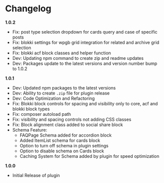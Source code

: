 # Changelog

**1.0.2**

- Fix: post type selection dropdown for cards query and case of specific posts
- Fix: blokki settings for wpgb grid integration for related and archive grid selection
- Fix: blokki acf block classes and helper function
- Dev: Updating npm command to create zip and readme updates
- Dev: Packages update to the latest versions and version number bump to 1.0.2

**1.0.1**

- Dev: Updated npm packages to the latest versions
- Dev: Ability to create `.zip` file for plugin release
- Dev: Code Optimization and Refactoring
- Fix: Blokki block controls for spacing and visibility only to core, acf and blokki block types
- Fix: composer autoload path
- Fix: visibility and spacing controls not adding CSS classes
- Fix: Block alignment class added to social share block
- Schema Feature:
    - FAQPage Schema added for accordion block
    - Added ItemList schema for cards block
    - Option to turn off schema in plugin settings
    - Option to disable schema on Cards block
    - Caching System for Schema added by plugin for speed optimization

**1.0.0**

* Initial Release of plugin